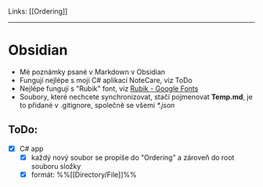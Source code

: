 Links: [[Ordering]]

---
# Obsidian
- Mé poznámky psané v Markdown v Obsidian
- Fungují nejlépe s mojí C# aplikací NoteCare, viz ToDo
- Nejlépe fungují s "Rubik" font, viz [Rubik - Google Fonts](https://fonts.google.com/specimen/Rubik)
- Soubory, které nechcete synchronizovat, stačí pojmenovat **Temp.md**, je to přidané v .gitignore, společně se všemi *\*.json*

## ToDo: 
- [x] C# app
	- [x] každý nový soubor se propíše do "Ordering" a zároveň do root souboru složky
	- [x] formát: %%[[Directory/File]]%%
